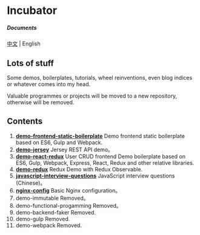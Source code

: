 # Incubator

##### Documents

[中文](https://github.com/oychao/incubator) | English

## Lots of stuff

Some demos, boilerplates, tutorials, wheel reinventions, even blog indices or whatever comes into my head.

Valuable programmes or projects will be moved to a new repository, otherwise will be removed.

## Contents

1. **[demo-frontend-static-boilerplate](https://github.com/oychao/incubator/tree/master/demo-frontend-static-boilerplate)** Demo frontend static boilerplate based on ES6, Gulp and Webpack.
2. **[demo-jersey](https://github.com/oychao/incubator/tree/master/demo-jersey)** Jersey REST API demo。
3. **[demo-react-redux](https://github.com/oychao/incubator/tree/master/demo-react-redux)** User CRUD frontend Demo boilerplate based on ES6, Gulp, Webpack, Express, React, Redux and other relative libraries.
4. **[demo-redux](https://github.com/oychao/incubator/tree/master/demo-redux)** Redux Demo with Redux Observable.
5. **[javascript-interview-questions](https://github.com/oychao/incubator/tree/master/javascript-interview-questions)** JavaScript interview questions (Chinese)。
6. **[nginx-config](https://github.com/oychao/incubator/tree/master/nginx-config)** Basic Nginx configuration。
7. demo-immutable Removed。
8. demo-functional-progamming Removed。
9. demo-backend-faker Removed.
10. demo-gulp Removed.
11. demo-webpack Removed.
